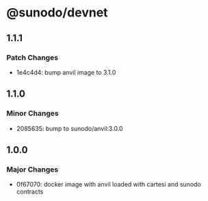# @sunodo/devnet

## 1.1.1

### Patch Changes

-   1e4c4d4: bump anvil image to 3.1.0

## 1.1.0

### Minor Changes

-   2085635: bump to sunodo/anvil:3.0.0

## 1.0.0

### Major Changes

-   0f67070: docker image with anvil loaded with cartesi and sunodo contracts
